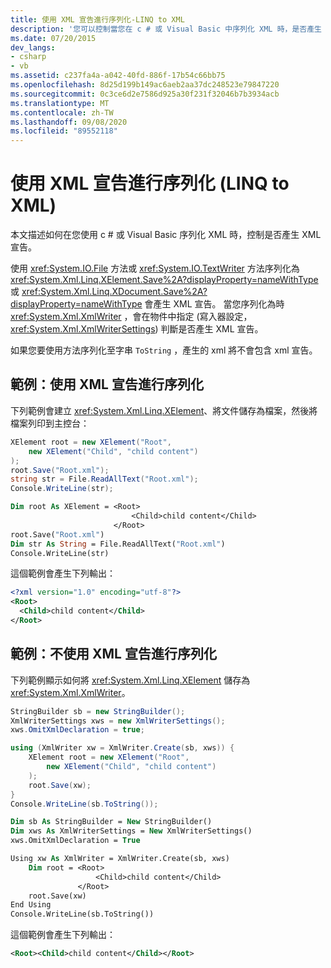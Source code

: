 ```yaml
---
title: 使用 XML 宣告進行序列化-LINQ to XML
description: '您可以控制當您在 c # 或 Visual Basic 中序列化 XML 時，是否產生 XML 宣告。'
ms.date: 07/20/2015
dev_langs:
- csharp
- vb
ms.assetid: c237fa4a-a042-40fd-886f-17b54c66bb75
ms.openlocfilehash: 8d25d199b149ac6aeb2aa37dc248523e79847220
ms.sourcegitcommit: 0c3ce6d2e7586d925a30f231f32046b7b3934acb
ms.translationtype: MT
ms.contentlocale: zh-TW
ms.lasthandoff: 09/08/2020
ms.locfileid: "89552118"
---
```

# <a name="serialize-with-an-xml-declaration-linq-to-xml"></a>使用 XML 宣告進行序列化 (LINQ to XML) 

本文描述如何在您使用 c # 或 Visual Basic 序列化 XML 時，控制是否產生 XML 宣告。

使用 <xref:System.IO.File> 方法或 <xref:System.IO.TextWriter> 方法序列化為 <xref:System.Xml.Linq.XElement.Save%2A?displayProperty=nameWithType> 或 <xref:System.Xml.Linq.XDocument.Save%2A?displayProperty=nameWithType> 會產生 XML 宣告。 當您序列化為時 <xref:System.Xml.XmlWriter> ，會在物件中指定 (寫入器設定， <xref:System.Xml.XmlWriterSettings>) 判斷是否產生 XML 宣告。

如果您要使用方法序列化至字串 `ToString` ，產生的 xml 將不會包含 xml 宣告。

## <a name="example-serialize-with-an-xml-declaration"></a>範例：使用 XML 宣告進行序列化

下列範例會建立 <xref:System.Xml.Linq.XElement>、將文件儲存為檔案，然後將檔案列印到主控台：

```csharp
XElement root = new XElement("Root",
    new XElement("Child", "child content")
);
root.Save("Root.xml");
string str = File.ReadAllText("Root.xml");
Console.WriteLine(str);
```

```vb
Dim root As XElement = <Root>
                           <Child>child content</Child>
                       </Root>
root.Save("Root.xml")
Dim str As String = File.ReadAllText("Root.xml")
Console.WriteLine(str)
```

這個範例會產生下列輸出：

```xml
<?xml version="1.0" encoding="utf-8"?>
<Root>
  <Child>child content</Child>
</Root>
```

## <a name="example-serialize-without-an-xml-declaration"></a>範例：不使用 XML 宣告進行序列化

下列範例顯示如何將 <xref:System.Xml.Linq.XElement> 儲存為 <xref:System.Xml.XmlWriter>。

```csharp
StringBuilder sb = new StringBuilder();
XmlWriterSettings xws = new XmlWriterSettings();
xws.OmitXmlDeclaration = true;

using (XmlWriter xw = XmlWriter.Create(sb, xws)) {
    XElement root = new XElement("Root",
        new XElement("Child", "child content")
    );
    root.Save(xw);
}
Console.WriteLine(sb.ToString());
```

```vb
Dim sb As StringBuilder = New StringBuilder()
Dim xws As XmlWriterSettings = New XmlWriterSettings()
xws.OmitXmlDeclaration = True

Using xw As XmlWriter = XmlWriter.Create(sb, xws)
    Dim root = <Root>
                   <Child>child content</Child>
               </Root>
    root.Save(xw)
End Using
Console.WriteLine(sb.ToString())
```

這個範例會產生下列輸出：

```xml
<Root><Child>child content</Child></Root>
```
